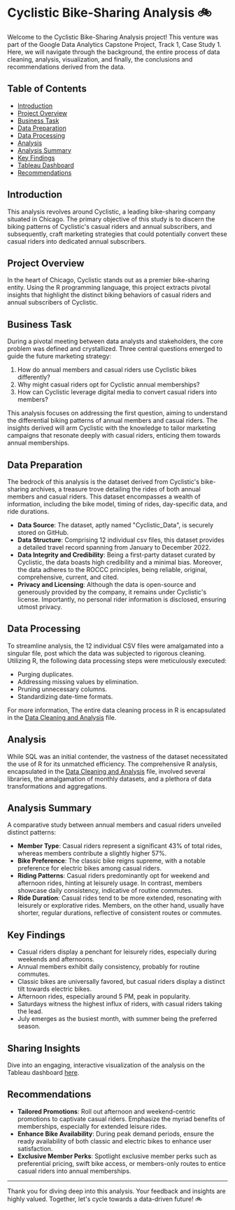 # Cyclistic Bike-Sharing Analysis 🚲

Welcome to the Cyclistic Bike-Sharing Analysis project! This venture was part of the Google Data Analytics Capstone Project, Track 1, Case Study 1. Here, we will navigate through the background, the entire process of data cleaning, analysis, visualization, and finally, the conclusions and recommendations derived from the data.

## Table of Contents
- [Introduction](#introduction)
- [Project Overview](#project-overview)
- [Business Task](#business-task)
- [Data Preparation](#data-preparation)
- [Data Processing](#data-processing)
- [Analysis](#analysis)
- [Analysis Summary](#analysis-summary)
- [Key Findings](#key-findings)
- [Tableau Dashboard](#sharing-insights)
- [Recommendations](#recommendations)

## Introduction

This analysis revolves around Cyclistic, a leading bike-sharing company situated in Chicago. The primary objective of this study is to discern the biking patterns of Cyclistic's casual riders and annual subscribers, and subsequently, craft marketing strategies that could potentially convert these casual riders into dedicated annual subscribers.

## Project Overview

In the heart of Chicago, Cyclistic stands out as a premier bike-sharing entity. Using the R programming language, this project extracts pivotal insights that highlight the distinct biking behaviors of casual riders and annual subscribers of Cyclistic.

## Business Task

During a pivotal meeting between data analysts and stakeholders, the core problem was defined and crystallized. Three central questions emerged to guide the future marketing strategy:

1. How do annual members and casual riders use Cyclistic bikes differently?
2. Why might casual riders opt for Cyclistic annual memberships?
3. How can Cyclistic leverage digital media to convert casual riders into members?

This analysis focuses on addressing the first question, aiming to understand the differential biking patterns of annual members and casual riders. The insights derived will arm Cyclistic with the knowledge to tailor marketing campaigns that resonate deeply with casual riders, enticing them towards annual memberships.

## Data Preparation

The bedrock of this analysis is the dataset derived from Cyclistic's bike-sharing archives, a treasure trove detailing the rides of both annual members and casual riders. This dataset encompasses a wealth of information, including the bike model, timing of rides, day-specific data, and ride durations.

- **Data Source**: The dataset, aptly named "Cyclistic_Data", is securely stored on GitHub.
- **Data Structure**: Comprising 12 individual csv files, this dataset provides a detailed travel record spanning from January to December 2022.
- **Data Integrity and Credibility**: Being a first-party dataset curated by Cyclistic, the data boasts high credibility and a minimal bias. Moreover, the data adheres to the ROCCC principles, being reliable, original, comprehensive, current, and cited.
- **Privacy and Licensing**: Although the data is open-source and generously provided by the company, it remains under Cyclistic's license. Importantly, no personal rider information is disclosed, ensuring utmost privacy.

## Data Processing

To streamline analysis, the 12 individual CSV files were amalgamated into a singular file, post which the data was subjected to rigorous cleaning. Utilizing R, the following data processing steps were meticulously executed:

- Purging duplicates.
- Addressing missing values by  elimination.
- Pruning unnecessary columns.
- Standardizing date-time formats.

For more information, The entire data cleaning process in R is encapsulated in the [Data Cleaning and Analysis](<Data Cleaning and Analysis.R>) file.

## Analysis

While SQL was an initial contender, the vastness of the dataset necessitated the use of R for its unmatched efficiency. The comprehensive R analysis, encapsulated in the [Data Cleaning and Analysis](<Data Cleaning and Analysis.R>) file, involved several libraries, the amalgamation of monthly datasets, and a plethora of data transformations and aggregations.

## Analysis Summary

A comparative study between annual members and casual riders unveiled distinct patterns:

- **Member Type**: Casual riders represent a significant 43% of total rides, whereas members contribute a slightly higher 57%.
- **Bike Preference**: The classic bike reigns supreme, with a notable preference for electric bikes among casual riders.
- **Riding Patterns**: Casual riders predominantly opt for weekend and afternoon rides, hinting at leisurely usage. In contrast, members showcase daily consistency, indicative of routine commutes.
- **Ride Duration**: Casual rides tend to be more extended, resonating with leisurely or explorative rides. Members, on the other hand, usually have shorter, regular durations, reflective of consistent routes or commutes.

## Key Findings

- Casual riders display a penchant for leisurely rides, especially during weekends and afternoons.
- Annual members exhibit daily consistency, probably for routine commutes.
- Classic bikes are universally favored, but casual riders display a distinct tilt towards electric bikes.
- Afternoon rides, especially around 5 PM, peak in popularity.
- Saturdays witness the highest influx of riders, with casual riders taking the lead.
- July emerges as the busiest month, with summer being the preferred season.

## Sharing Insights

Dive into an engaging, interactive visualization of the analysis on the Tableau dashboard [here](https://public.tableau.com/app/profile/carlos.silveio/viz/PedalPatternsDivingIntoCyclisticsAnalytics/PedalPatternsDivingIntoCyclysticsAnalytics).

## Recommendations

- **Tailored Promotions**: Roll out afternoon and weekend-centric promotions to captivate casual riders. Emphasize the myriad benefits of memberships, especially for extended leisure rides.
- **Enhance Bike Availability**: During peak demand periods, ensure the ready availability of both classic and electric bikes to enhance user satisfaction.
- **Exclusive Member Perks**: Spotlight exclusive member perks such as preferential pricing, swift bike access, or members-only routes to entice casual riders into annual memberships.

---

Thank you for diving deep into this analysis. Your feedback and insights are highly valued. Together, let's cycle towards a data-driven future! 🚲
